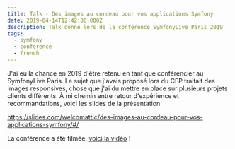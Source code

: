 ```yaml
---
title: Talk - Des images au cordeau pour vos applications Symfony
date: 2019-04-14T12:42:00.000Z
description: Talk donné lors de la conférence SymfonyLive Paris 2019
tags:
  - symfony
  - conference
  - french
---
```

J'ai eu la chance en 2019 d'être retenu en tant que conférencier au SymfonyLive Paris. Le sujet que j'avais proposé lors du CFP traitait des images responsives, chose que j'ai du mettre en place sur plusieurs projets clients différents. À mi chemin entre retour d'expérience et recommandations, voici les slides de la présentation 

<https://slides.com/welcomattic/des-images-au-cordeau-pour-vos-applications-symfony/#/>

La conférence a été filmée, [voici la vidéo](https://symfonycasts.com/screencast/paris2019/des-images-au-cordeau-pour-vos-applications-symfony) !
